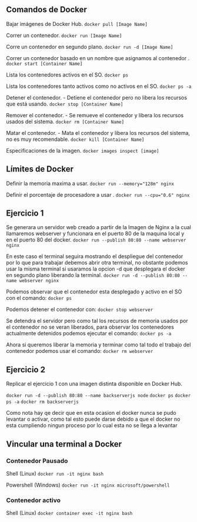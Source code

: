 ## Comandos de Docker
Bajar imágenes de Docker Hub.
`docker pull [Image Name]`

Correr un contenedor.
`docker run [Image Name]`

Corre un contenedor en segundo plano.
`docker run -d [Image Name]`

Correr un contenedor basado en un nombre que asignamos al contenedor .
`docker start [Container Name]`

Lista los contenedores activos en el SO.
`docker ps`

Lista los contenedores tanto activos como no activos en el SO.
`docker ps -a`

Detener el contenedor.
    - Detiene el contenedor pero no libera los recursos que está usando.
`docker stop [Container Name]`

Remover el contenedor.
    - Se remueve el contenedor y libera los recursos usados del sistema.
`docker rm [Container Name]`

Matar el contenedor.
    - Mata el contenedor y libera los recursos del sistema, no es muy recomendable.
`docker kill [Container Name]`

Especificaciones de la imagen.
`docker images inspect [image]`

## Límites de Docker
Definir la memoria maxima a usar.
`docker run --memory="128m" nginx`

Definir el porcentaje de procesadore a usar .
`docker run --cpu="0.6" nginx`

## Ejercicio 1
Se generara un servidor web creado a partir de la Imagen de Nginx a la cual llamaremos webserver y funcionara en el puerto 80 de la maquina local y en el puerto 80 del docker.
`docker run --publish 80:80 --name webserver nginx`

En este caso el terminal seguira mostrando el despliegue del contenedor por lo que para trabajar debemos abrir otra terminal, no obstante podemos usar la misma terminal si usaramos la opcion -d que desplegara el docker en segundo plano liberando la terminal.
`docker run -d --publish 80:80 --name webserver nginx`

Podemos observar que el contenedor esta desplegado y activo en el SO con el comando:
`docker ps`

Podemos detener el contenedor con:
`docker stop webserver`

Se detendra el servidor pero como tal los recursos de memoria usados por el contenedor no se veran liberados, para observar los contenedores actualmente detenidos podemos ejecutar el comando:
`docker ps -a`

Ahora si queremos liberar la memoria y terminar como tal todo el trabajo del contenedor podemos usar el comando:
`docker rm webserver`

## Ejercicio 2
Replicar el ejercicio 1 con una imagen distinta disponible en Docker Hub.

`docker run -d --publish 80:80 --name backserverjs node`
`docker ps`
`docker ps -a`
`docker rm backserverjs`

Como nota hay qe decir que en esta ocasion el docker nunca se pudo levantar o activar, como tal esto puede darse debido a que el docker no esta cumpliendo ningun proceso por lo cual esta no se llega a levantar

## Vincular una terminal a Docker

### Contenedor Pausado
Shell (Linux)
`docker run -it nginx bash`

Powershell (Windows)
`docker run -it nginx microsoft/powershell`

### Contenedor activo
Shell (Linux)
`docker container exec -it nginx bash`